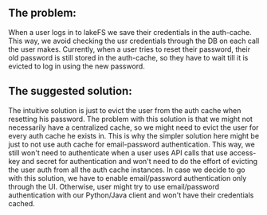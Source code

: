 ## The problem: 
When a user logs in to lakeFS we save their credentials in the auth-cache. 
This way, we avoid checking the usr credentials through the DB on each call the user makes. 
Currently, when a user tries to reset their password, their old password is still stored in the auth-cache, so they have to wait till it is evicted to log in using the new password.


## The suggested solution: 
The intuitive solution is just to evict the user from the auth cache when resetting his password. 
The problem with this solution is that we might not necessarily have a centralized cache, so we might need to evict the user for every auth cache he exists in. 
This is why the simpler solution here might be just to not use auth cache for email-password authentication. 
This way, we still won't need to authenticate when a user uses API calls that use access-key and secret for authentication and won't need to do the effort of evicting the user auth from all the auth cache instances.
In case we decide to go with this solution, we have to enable email/password authentication only through the UI.
Otherwise, user might try to use email/password authentication with our Python/Java client and won't have their credentials cached.
